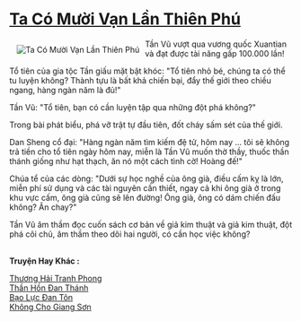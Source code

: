 <a href="https://truyentiki.com/ta-co-muoi-van-lan-thien-phu.33697/" title="Ta Có Mười Vạn Lần Thiên Phú"><h1>Ta Có Mười Vạn Lần Thiên Phú</h1></a><div style="display:table"><img align="right" style="float: left; padding: 10px;" src="https://truyentiki.com/a/img/str/src/33697.jpg" alt="Ta Có Mười Vạn Lần Thiên Phú">Tần Vũ vượt qua vương quốc Xuantian và đạt được tài năng gấp 100.000 lần! <p></p> Tổ tiên của gia tộc Tần giấu mặt bật khóc: "Tổ tiên nhỏ bé, chúng ta có thể tu luyện không? Thành tựu là bất khả chiến bại, đẩy thế giới theo chiều ngang, hàng ngàn năm là đủ!" <p></p> Tần Vũ: "Tổ tiên, bạn có cần luyện tập qua những đột phá không?" <p></p> Trong bài phát biểu, phá vỡ trật tự đầu tiên, đốt cháy sấm sét của thế giới. <p></p> Dan Sheng cổ đại: "Hàng ngàn năm tìm kiếm đệ tử, hôm nay ... tôi sẽ không trả tiền cho tổ tiên ngày hôm nay, miễn là Tần Vũ muốn thờ thầy, thuốc thần thánh giống như hạt thạch, ăn nó một cách tình cờ! Hoàng đế!" <p></p> Chúa tể của các dòng: "Dưới sự học nghề của ông già, điều cấm kỵ là lớn, miễn phí sử dụng và các tài nguyên cần thiết, ngay cả khi ông già ở trong khu vực cấm, ông già cũng sẽ lên đường! Ông già, ông có dám chiến đấu không? Ăn chay?" <p></p> Tần Vũ âm thầm đọc cuốn sách cơ bản về giả kim thuật và giả kim thuật, đột phá cõi chủ, âm thầm theo dõi hai người, có cần học việc không?</div><p><br><b>Truyện Hay Khác :</b></p><a href="https://truyentiki.com/thuong-hai-tranh-phong.33696/" alt="Thương Hải Tranh Phong">Thương Hải Tranh Phong</a><br/><a href="https://truyentiki.wordpress.com/2020/06/08/than-hon-dan-thanh/" alt="Thần Hồn Đan Thánh">Thần Hồn Đan Thánh</a><br/><a href="https://github.com/nownovels/top500/tree/master/truyenhay/33510/" alt="Bạo Lực Đan Tôn">Bạo Lực Đan Tôn</a><br/><a href="https://github.com/nownovels/top500/tree/master/truyenhay/33801/" alt="Không Cho Giang Sơn">Không Cho Giang Sơn</a><br/>